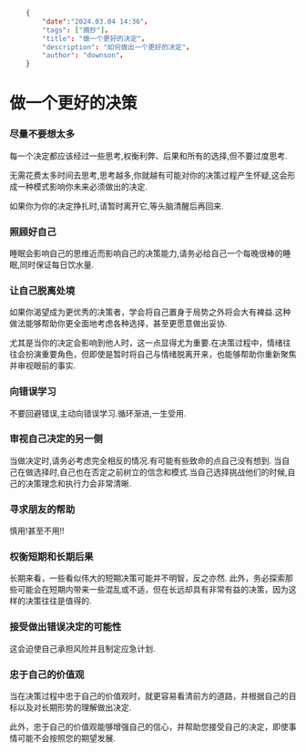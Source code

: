 ```json
    {
        "date":"2024.03.04 14:36"，
        "tags": ["摘抄"]，
        "title": "做一个更好的决定"，
        "description": "如何做出一个更好的决定"，
        "author": "downson"，
    }
```


# 做一个更好的决策
    
### 尽量不要想太多

每一个决定都应该经过一些思考,权衡利弊、后果和所有的选择,但不要过度思考.

无需花费太多时间去思考,思考越多,你就越有可能对你的决策过程产生怀疑,这会形成一种模式影响你未来必须做出的决定.

如果你为你的决定挣扎时,请暂时离开它,等头脑清醒后再回来.

### 照顾好自己

睡眠会影响自己的思维近而影响自己的决策能力,请务必给自己一个每晚很棒的睡眠,同时保证每日饮水量.

### 让自己脱离处境

如果你渴望成为更优秀的决策者，学会将自己置身于局势之外将会大有裨益.这种做法能够帮助你更全面地考虑各种选择，甚至更愿意做出妥协.

尤其是当你的决定会影响到他人时，这一点显得尤为重要.在决策过程中，情绪往往会扮演重要角色，但即使是暂时将自己与情绪脱离开来，也能够帮助你重新聚焦并审视眼前的事实.

### 向错误学习

不要回避错误,主动向错误学习.循环渐进,一生受用.

### 审视自己决定的另一侧

当做决定时,请务必考虑完全相反的情况.有可能有些致命的点自己没有想到.
当自己在做选择时,自己也在否定之前树立的信念和模式.当自己选择挑战他们的时候,自己的决策理念和执行力会非常清晰.


### 寻求朋友的帮助

慎用!甚至不用!!

### 权衡短期和长期后果

长期来看，一些看似伟大的短期决策可能并不明智，反之亦然.
此外，务必探索那些可能会在短期内带来一些混乱或不适，但在长远却具有非常有益的决策，因为这样的决策往往是值得的.

### 接受做出错误决定的可能性

这会迫使自己承担风险并且制定应急计划.


### 忠于自己的价值观

当在决策过程中忠于自己的价值观时，就更容易看清前方的道路，并根据自己的目标以及对长期形势的理解做出决定.

此外，忠于自己的价值观能够增强自己的信心，并帮助您接受自己的决定，即使事情可能不会按照您的期望发展.







